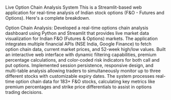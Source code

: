 Live Option Chain Analysis System
This is a Streamlit-based web application for real-time analysis of Indian stock options (F&O - Futures and Options). Here's a complete breakdown.

Option Chain Analysis: Developed a real-time options chain analysis dashboard using Python and Streamlit that provides live market data visualization for Indian F&O (Futures & Options) markets. The application integrates multiple financial APIs (NSE India, Google Finance) to fetch option chain data, current market prices, and 52-week high/low values. Built an interactive web interface with dynamic filtering capabilities, premium percentage calculations, and color-coded risk indicators for both call and put options. Implemented session persistence, responsive design, and multi-table analysis allowing traders to simultaneously monitor up to three different stocks with customizable expiry dates. The system processes real-time option chain data for 183+ F&O stocks, calculating key metrics like premium percentages and strike price differentials to assist in options trading decisions.


